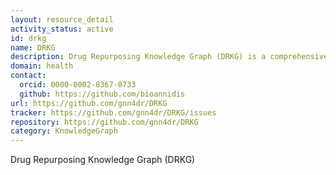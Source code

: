 ```yaml
---
layout: resource_detail
activity_status: active
id: drkg
name: DRKG
description: Drug Repurposing Knowledge Graph (DRKG) is a comprehensive biological knowledge graph relating genes, compounds, diseases, biological processes, side effects and symptoms.
domain: health
contact:
  orcid: 0000-0002-8367-0733
  github: https://github.com/bioannidis
url: https://github.com/gnn4dr/DRKG
tracker: https://github.com/gnn4dr/DRKG/issues
repository: https://github.com/gnn4dr/DRKG
category: KnowledgeGraph
---
```


Drug Repurposing Knowledge Graph (DRKG)
